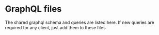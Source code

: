 # GraphQL files

The shared graphql schema and queries are listed here. If new queries are required for any client,
just add them to these files
